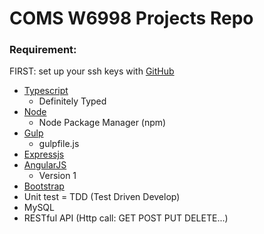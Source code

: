 # COMS W6998 Projects Repo

### Requirement:
FIRST: set up your ssh keys with [GitHub](https://help.github.com/articles/generating-a-new-ssh-key-and-adding-it-to-the-ssh-agent/)

- [Typescript](http://typescriptlang.org)
  - Definitely Typed
- [Node](http://nodejs.org)
  - Node Package Manager (npm)
- [Gulp](http://gulpjs.org)
  - gulpfile.js
- [Expressjs](http://expressjs.org)
- [AngularJS](http://angularjs.org)
  - Version 1
- [Bootstrap](http://getbootstrap.org)
- Unit test = TDD (Test Driven Develop)
- MySQL
- RESTful API (Http call: GET POST PUT DELETE...)
